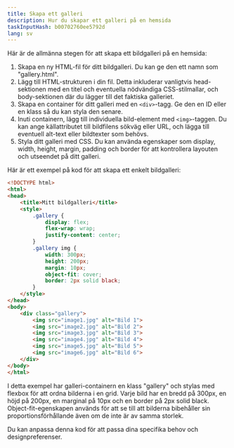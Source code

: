 ```yaml
---
title: Skapa ett galleri
description: Hur du skapar ett galleri på en hemsida
taskInputHash: b00702760ee5792d
lang: sv
---
```

Här är de allmänna stegen för att skapa ett bildgalleri på en hemsida:
1. Skapa en ny HTML-fil för ditt bildgalleri. Du kan ge den ett namn som "gallery.html".
2. Lägg till HTML-strukturen i din fil. Detta inkluderar vanligtvis head-sektionen med en titel och eventuella nödvändiga CSS-stilmallar, och body-sektionen där du lägger till det faktiska galleriet.
3. Skapa en container för ditt galleri med en `<div>`-tagg. Ge den en ID eller en klass så du kan styla den senare.
4. Inuti containern, lägg till individuella bild-element med `<img>`-taggen. Du kan ange källattributet till bildfilens sökväg eller URL, och lägga till eventuell alt-text eller bildtexter som behövs.
5. Styla ditt galleri med CSS. Du kan använda egenskaper som display, width, height, margin, padding och border för att kontrollera layouten och utseendet på ditt galleri.

Här är ett exempel på kod för att skapa ett enkelt bildgalleri:

```html
<!DOCTYPE html>
<html>
<head>
	<title>Mitt bildgalleri</title>
	<style>
		.gallery {
			display: flex;
			flex-wrap: wrap;
			justify-content: center;
		}
		.gallery img {
			width: 300px;
			height: 200px;
			margin: 10px;
			object-fit: cover;
			border: 2px solid black;
		}
	</style>
</head>
<body>
	<div class="gallery">
		<img src="image1.jpg" alt="Bild 1">
		<img src="image2.jpg" alt="Bild 2">
		<img src="image3.jpg" alt="Bild 3">
		<img src="image4.jpg" alt="Bild 4">
		<img src="image5.jpg" alt="Bild 5">
		<img src="image6.jpg" alt="Bild 6">
	</div>
</body>
</html>
```

I detta exempel har galleri-containern en klass "gallery" och stylas med flexbox för att ordna bilderna i en grid. Varje bild har en bredd på 300px, en höjd på 200px, en marginal på 10px och en border på 2px solid black. Object-fit-egenskapen används för att se till att bilderna bibehåller sin proportionsförhållande även om de inte är av samma storlek.

Du kan anpassa denna kod för att passa dina specifika behov och designpreferenser.
